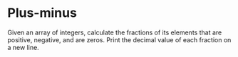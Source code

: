 # Plus-minus
Given an array of integers, calculate the fractions of its elements that are positive, negative, and are zeros. Print the decimal value of each fraction on a new line.
